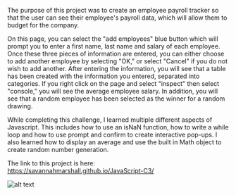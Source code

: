 The purpose of this project was to create an employee payroll tracker so that the user can see their employee's payroll data, which will allow them to budget for the company. 

On this page, you can select the "add employees" blue button which will prompt you to enter a first name, last name and salary of each employee. Once these three pieces of information are entered, you can either choose to add another employee by selecting "OK," or select "Cancel" if you do not wish to add another. After entering the information, you will see that a table has been created with the information you entered, separated into categories. If you right click on the page and select "inspect" then select "console," you will see the average employee salary. In addition, you will see that a random employee has been selected as the winner for a random drawing. 

While completing this challenge, I learned multiple different aspects of Javascript. This includes how to use an isNaN function, how to write a while loop and how to use prompt and confirm to create interactive pop-ups. I also learned how to display an average and use the built in Math object to create random number generation. 

The link to this project is here: https://savannahmarshall.github.io/JavaScript-C3/


![alt text](https://github.com/savannahmarshall/JavaScript-C3/blob/main/Challenge-3%20screenshot.png)
